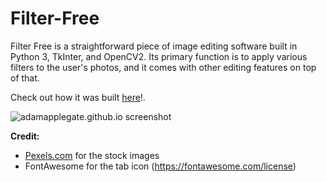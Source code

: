 # Filter-Free
Filter Free is a straightforward piece of image editing software built in Python 3, TkInter, and OpenCV2. Its primary function is to apply various filters to the user's photos, and it comes with other editing features on top of that. 


Check out how it was built [here](https://adamapplegate.github.io/projects/filter-free.html)!.

![adamapplegate.github.io screenshot](https://github.com/AdamApplegate/adamapplegate.github.io/assets/img/portfolio/filter-free/emboss_demo_v1.gif?raw=true "Filter Free Demo")

**Credit:**
* [Pexels.com](https://www.pexels.com/) for the stock images
* FontAwesome for the tab icon (https://fontawesome.com/license)
